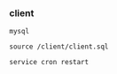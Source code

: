 ### client
```shell
mysql
```
```mysql
source /client/client.sql
```
```shell
service cron restart
```